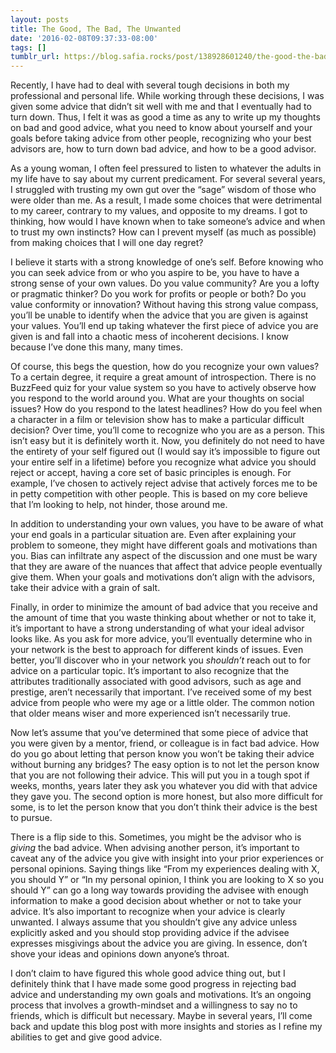 ```yaml
---
layout: posts
title: The Good, The Bad, The Unwanted
date: '2016-02-08T09:37:33-08:00'
tags: []
tumblr_url: https://blog.safia.rocks/post/138928601240/the-good-the-bad-the-unwanted
---
```

Recently, I have had to deal with several tough decisions in both my professional and personal life. While working through these decisions, I was given some advice that didn’t sit well with me and that I eventually had to turn down. Thus, I felt it was as good a time as any to write up my thoughts on bad and good advice, what you need to know about yourself and your goals before taking advice from other people, recognizing who your best advisors are, how to turn down bad advice, and how to be a good advisor.

As a young woman, I often feel pressured to listen to whatever the adults in my life have to say about my current predicament. For several several years, I struggled with trusting my own gut over the “sage” wisdom of those who were older than me. As a result, I made some choices that were detrimental to my career, contrary to my values, and opposite to my dreams. I got to thinking, how would I have known when to take someone’s advice and when to trust my own instincts? How can I prevent myself (as much as possible) from making choices that I will one day regret?

I believe it starts with a strong knowledge of one’s self. Before knowing who you can seek advice from or who you aspire to be, you have to have a strong sense of your own values. Do you value community? Are you a lofty or pragmatic thinker? Do you work for profits or people or both? Do you value conformity or innovation? Without having this strong value compass, you’ll be unable to identify when the advice that you are given is against your values. You’ll end up taking whatever the first piece of advice you are given is and fall into a chaotic mess of incoherent decisions. I know because I’ve done this many, many times.

Of course, this begs the question, how do you recognize your own values? To a certain degree, it require a great amount of introspection. There is no BuzzFeed quiz for your value system so you have to actively observe how you respond to the world around you. What are your thoughts on social issues? How do you respond to the latest headlines? How do you feel when a character in a film or television show has to make a particular difficult decision? Over time, you’ll come to recognize who you are as a person. This isn’t easy but it is definitely worth it. Now, you definitely do not need to have the entirety of your self figured out (I would say it’s impossible to figure out your entire self in a lifetime) before you recognize what advice you should reject or accept, having a core set of basic principles is enough. For example, I’ve chosen to actively reject advise that actively forces me to be in petty competition with other people. This is based on my core believe that I’m looking to help, not hinder, those around me.

In addition to understanding your own values, you have to be aware of what your end goals in a particular situation are. Even after explaining your problem to someone, they might have different goals and motivations than you. Bias can infiltrate any aspect of the discussion and one must be wary that they are aware of the nuances that affect that advice people eventually give them. When your goals and motivations don’t align with the advisors, take their advice with a grain of salt.

Finally, in order to minimize the amount of bad advice that you receive and the amount of time that you waste thinking about whether or not to take it, it’s important to have a strong understanding of what your ideal advisor looks like. As you ask for more advice, you’ll eventually determine who in your network is the best to approach for different kinds of issues. Even better, you’ll discover who in your network you _shouldn’t_ reach out to for advice on a particular topic. It’s important to also recognize that the attributes traditionally associated with good advisors, such as age and prestige, aren’t necessarily that important. I’ve received some of my best advice from people who were my age or a little older. The common notion that older means wiser and more experienced isn’t necessarily true.

Now let’s assume that you’ve determined that some piece of advice that you were given by a mentor, friend, or colleague is in fact bad advice. How do you go about letting that person know you won’t be taking their advice without burning any bridges? The easy option is to not let the person know that you are not following their advice. This will put you in a tough spot if weeks, months, years later they ask you whatever you did with that advice they gave you. The second option is more honest, but also more difficult for some, is to let the person know that you don’t think their advice is the best to pursue.

There is a flip side to this. Sometimes, you might be the advisor who is _giving_ the bad advice. When advising another person, it’s important to caveat any of the advice you give with insight into your prior experiences or personal opinions. Saying things like “From my experiences dealing with X, you should Y” or “In my personal opinion, I think you are looking to X so you should Y” can go a long way towards providing the advisee with enough information to make a good decision about whether or not to take your advice. It’s also important to recognize when your advice is clearly unwanted. I always assume that you shouldn’t give any advice unless explicitly asked and you should stop providing advice if the advisee expresses misgivings about the advice you are giving. In essence, don’t shove your ideas and opinions down anyone’s throat.

I don’t claim to have figured this whole good advice thing out, but I definitely think that I have made some good progress in rejecting bad advice and understanding my own goals and motivations. It’s an ongoing process that involves a growth-mindset and a willingness to say no to friends, which is difficult but necessary. Maybe in several years, I’ll come back and update this blog post with more insights and stories as I refine my abilities to get and give good advice.

